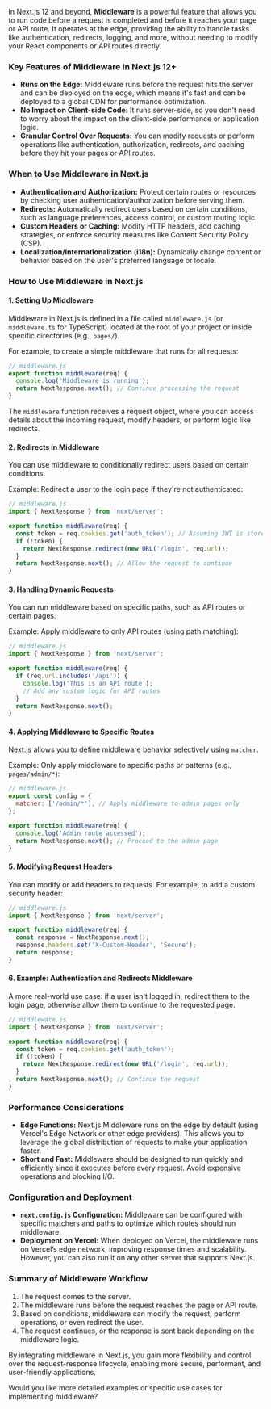 In Next.js 12 and beyond, **Middleware** is a powerful feature that allows you to run code before a request is completed and before it reaches your page or API route. It operates at the edge, providing the ability to handle tasks like authentication, redirects, logging, and more, without needing to modify your React components or API routes directly.

### **Key Features of Middleware in Next.js 12+**

- **Runs on the Edge:** Middleware runs before the request hits the server and can be deployed on the edge, which means it's fast and can be deployed to a global CDN for performance optimization.
- **No Impact on Client-side Code:** It runs server-side, so you don't need to worry about the impact on the client-side performance or application logic.
- **Granular Control Over Requests:** You can modify requests or perform operations like authentication, authorization, redirects, and caching before they hit your pages or API routes.

### **When to Use Middleware in Next.js**

- **Authentication and Authorization:** Protect certain routes or resources by checking user authentication/authorization before serving them.
- **Redirects:** Automatically redirect users based on certain conditions, such as language preferences, access control, or custom routing logic.
- **Custom Headers or Caching:** Modify HTTP headers, add caching strategies, or enforce security measures like Content Security Policy (CSP).
- **Localization/Internationalization (i18n):** Dynamically change content or behavior based on the user's preferred language or locale.

### **How to Use Middleware in Next.js**

#### **1. Setting Up Middleware**
Middleware in Next.js is defined in a file called `middleware.js` (or `middleware.ts` for TypeScript) located at the root of your project or inside specific directories (e.g., `pages/`).

For example, to create a simple middleware that runs for all requests:

```js
// middleware.js
export function middleware(req) {
  console.log('Middleware is running');
  return NextResponse.next(); // Continue processing the request
}
```

The `middleware` function receives a request object, where you can access details about the incoming request, modify headers, or perform logic like redirects.

#### **2. Redirects in Middleware**
You can use middleware to conditionally redirect users based on certain conditions.

Example: Redirect a user to the login page if they're not authenticated:

```js
// middleware.js
import { NextResponse } from 'next/server';

export function middleware(req) {
  const token = req.cookies.get('auth_token'); // Assuming JWT is stored in cookies
  if (!token) {
    return NextResponse.redirect(new URL('/login', req.url));
  }
  return NextResponse.next(); // Allow the request to continue
}
```

#### **3. Handling Dynamic Requests**
You can run middleware based on specific paths, such as API routes or certain pages.

Example: Apply middleware to only API routes (using path matching):

```js
// middleware.js
import { NextResponse } from 'next/server';

export function middleware(req) {
  if (req.url.includes('/api')) {
    console.log('This is an API route');
    // Add any custom logic for API routes
  }
  return NextResponse.next();
}
```

#### **4. Applying Middleware to Specific Routes**
Next.js allows you to define middleware behavior selectively using `matcher`.

Example: Only apply middleware to specific paths or patterns (e.g., `pages/admin/*`):

```js
// middleware.js
export const config = {
  matcher: ['/admin/*'], // Apply middleware to admin pages only
};

export function middleware(req) {
  console.log('Admin route accessed');
  return NextResponse.next(); // Proceed to the admin page
}
```

#### **5. Modifying Request Headers**
You can modify or add headers to requests. For example, to add a custom security header:

```js
// middleware.js
import { NextResponse } from 'next/server';

export function middleware(req) {
  const response = NextResponse.next();
  response.headers.set('X-Custom-Header', 'Secure');
  return response;
}
```

#### **6. Example: Authentication and Redirects Middleware**
A more real-world use case: if a user isn't logged in, redirect them to the login page, otherwise allow them to continue to the requested page.

```js
// middleware.js
import { NextResponse } from 'next/server';

export function middleware(req) {
  const token = req.cookies.get('auth_token');
  if (!token) {
    return NextResponse.redirect(new URL('/login', req.url));
  }
  return NextResponse.next(); // Continue the request
}
```

### **Performance Considerations**
- **Edge Functions:** Next.js Middleware runs on the edge by default (using Vercel's Edge Network or other edge providers). This allows you to leverage the global distribution of requests to make your application faster.
- **Short and Fast:** Middleware should be designed to run quickly and efficiently since it executes before every request. Avoid expensive operations and blocking I/O.

### **Configuration and Deployment**
- **`next.config.js` Configuration:** Middleware can be configured with specific matchers and paths to optimize which routes should run middleware.
- **Deployment on Vercel:** When deployed on Vercel, the middleware runs on Vercel’s edge network, improving response times and scalability. However, you can also run it on any other server that supports Next.js.

### **Summary of Middleware Workflow**
1. The request comes to the server.
2. The middleware runs before the request reaches the page or API route.
3. Based on conditions, middleware can modify the request, perform operations, or even redirect the user.
4. The request continues, or the response is sent back depending on the middleware logic.

By integrating middleware in Next.js, you gain more flexibility and control over the request-response lifecycle, enabling more secure, performant, and user-friendly applications.

Would you like more detailed examples or specific use cases for implementing middleware?
